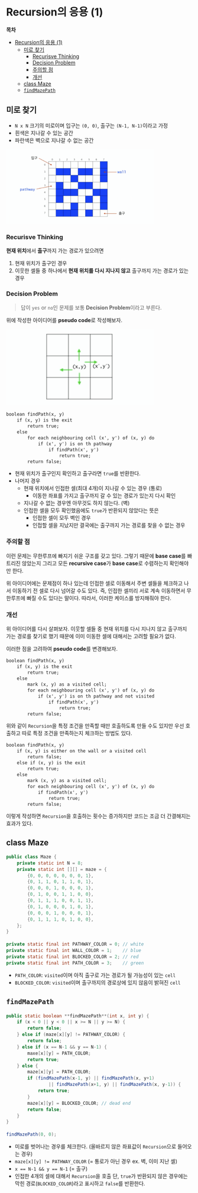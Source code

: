 # Recursion의 응용 (1)

**목차**

- [Recursion의 응용 (1)](#recursion의-응용-1)
	- [미로 찾기](#미로-찾기)
		- [Recurisve Thinking](#recurisve-thinking)
		- [Decision Problem](#decision-problem)
		- [주의할 점](#주의할-점)
		- [개선](#개선)
	- [class Maze](#class-maze)
	- [`findMazePath`](#findmazepath)

## 미로 찾기

- `N x N` 크기의 미로이며 입구는 `(0, 0)`, 출구는 `(N-1, N-1)`이라고 가정
- 흰색은 지나갈 수 있는 공간
- 파란색은 벽으로 지나갈 수 없는 공간

<img src="./1.png" alt="미로" width="400" />

### Recurisve Thinking

**현재 위치**에서 **출구**까지 가는 경로가 있으려면

1. 현재 위치가 출구인 경우
2. 이웃한 셀들 중 하나에서 **현재 위치를 다시 지나지 않고** 출구까지 가는 경로가 있는 경우

### Decision Problem

> 답이 `yes` or `no`인 문제를 보통 **Decision Problem**이라고 부른다.

위에 작성한 아이디어를 **pseudo code**로 작성해보자.

<img src="./2.png" alt="좌표값이 그려진 3x3 사각형" width="400" />

```
boolean findPath(x, y)
	if (x, y) is the exit
		return true;
	else
		for each neighbouring cell (x', y') of (x, y) do
			if (x', y') is on th pathway
				if findPath(x', y')
					return true;
		return false;
```

- 현재 위치가 출구인지 확인하고 출구라면 `true`를 반환한다.
- 나머지 경우
  - 현재 위치에서 인접한 셀(최대 4개)이 지나갈 수 있는 경우 (통로)
    - 이동한 좌표를 가지고 출구까지 갈 수 있는 경로가 있는지 다시 확인
  - 지나갈 수 없는 경우엔 아무것도 하지 않는다. (벽)
  - 인접한 셀을 모두 확인했음에도 `true`가 반환되지 않았다는 뜻은
    - 인접한 셀이 모두 벽인 경우
    - 인접할 셀을 지났지만 결국에는 출구까지 가는 경로를 찾을 수 없는 경우

### 주의할 점

이런 문제는 무한루프에 빠지기 쉬운 구조를 갖고 있다. 그렇기 때문에 **base case**를 빠트리진 않았는지 그리고 모든 **recursive case**가 **base case**로 수렴하는지 확인해야만 한다.

위 아이디어에는 문제점이 하나 있는데 인접한 셀로 이동해서 주변 셀들을 체크하고 나서 이동하기 전 셀로 다시 넘어갈 수도 있다. 즉, 인접한 셀끼리 서로 계속 이동하면서 무한루프에 빠질 수도 있다는 말이다. 따라서, 이러한 케이스를 방지해줘야 한다.

### 개선

위 아이디어를 다시 살펴보자. 이웃할 셀들 중 현재 위치를 다시 지나지 않고 출구까지 가는 경로를 찾기로 했기 때문에 이미 이동한 셀에 대해서는 고려할 필요가 없다.

이러한 점을 고려하여 **pseudo code**를 변경해보자.

```
boolean findPath(x, y)
	if (x, y) is the exit
		return true;
	else
		mark (x, y) as a visited cell;
		for each neighbouring cell (x', y') of (x, y) do
			if (x', y') is on th pathway and not visited
				if findPath(x', y')
					return true;
		return false;
```

위와 같이 `Recursion`을 특정 조건을 만족할 때만 호출하도록 만들 수도 있지만 우선 호출하고 따로 특정 조건을 만족하는지 체크하는 방법도 있다.

```
boolean findPath(x, y)
	if (x, y) is either on the wall or a visited cell
		return false;
	else if (x, y) is the exit
		return true;
	else
		mark (x, y) as a visited cell;
		for each neighbouring cell (x', y') of (x, y) do
			if findPath(x', y')
				return true;
		return false;
```

이렇게 작성하면 `Recursion`을 호출하는 횟수는 증가하지만 코드는 조금 더 간결해지는 효과가 있다.

## class Maze

```java
public class Maze {
	private static int N = 8;
	private static int [][] = maze = {
		{0, 0, 0, 0, 0, 0, 0, 1},
		{0, 1, 1, 0, 1, 1, 0, 1},
		{0, 0, 0, 1, 0, 0, 0, 1},
		{0, 1, 0, 0, 1, 1, 0, 0},
		{0, 1, 1, 1, 0, 0, 1, 1},
		{0, 1, 0, 0, 0, 1, 0, 1},
		{0, 0, 0, 1, 0, 0, 0, 1},
		{0, 1, 1, 1, 0, 1, 0, 0},
	};
}

private static final int PATHWAY_COLOR = 0; // white
private static final int WALL_COLOR = 1;    // blue
private static final int BLOCKED_COLOR = 2; // red
private static final int PATH_COLOR = 3;    // green
```

- `PATH_COLOR`: `visited`이며 아직 출구로 가는 경로가 될 가능성이 있는 `cell`
- `BLOCKED_COLOR`: `visited`이며 출구까지의 경로상에 있지 않음이 밝혀진 `cell`

## `findMazePath`

```java
public static boolean **findMazePath**(int x, int y) {
	if (x < 0 || y < 0 || x >= N || y >= N) {
		return false;
	} else if (maze[x][y] != PATHWAY_COLOR) {
		return false;
	} else if (x == N-1 && y == N-1) {
		maxe[x][y] = PATH_COLOR;
		return true;
	} else {
		maze[x][y] = PATH_COLOR;
		if (findMazePath(x-1, y) || findMazePath(x, y+1)
				|| findMazePath(x+1, y) || findMazePath(x, y-1)) {
			return true;
		}
		maze[x][y] = BLOCKED_COLOR; // dead end
		return false;
	}
}

findMazePath(0, 0);
```

- 미로를 벗어나는 경우를 체크한다. (올바르지 않은 좌표값이 `Recursion`으로 들어오는 경우)
- `maze[x][y] != PATHWAY_COLOR` (= 통로가 아닌 경우 ex. 벽, 이미 지난 셀)
- `x == N-1 && y == N-1` (= 출구)
- 인접한 4개의 셀에 대해서 `Recursion`을 호출
  단, `true`가 반환되지 않은 경우에는 막힌 경로(`BLOCKED_COLOR`)라고 표시하고 `false`를 반환한다.
